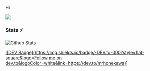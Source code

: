 Hi

![](https://komarev.com/ghpvc/?username=MrHonekawa&color=green)


### Stats ⚡️

![Github Stats](https://github-readme-stats.vercel.app/api?username=MrHonekawa&show_icons=true&title_color=333&icon_color=333&include_all_commits=true&theme=onedark&cache_seconds=86400)

[![DEV Badge](https://img.shields.io/badge/-DEV.to-000?style=flat-square&logo=Follow me on dev.to&logoColor=white&link=https://dev.to/mrhonekawa)](https://dev.to/mrhonekawa)]
